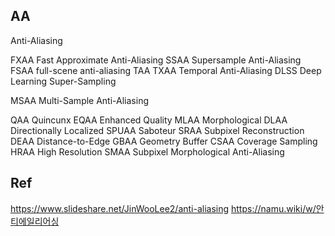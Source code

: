 ## AA

Anti-Aliasing

FXAA Fast Approximate Anti-Aliasing
SSAA Supersample Anti-Aliasing
    FSAA full-scene anti-aliasing
TAA
TXAA Temporal Anti-Aliasing
DLSS Deep Learning Super-Sampling

MSAA Multi-Sample Anti-Aliasing

QAA Quincunx
EQAA Enhanced Quality
MLAA Morphological
DLAA Directionally Localized
SPUAA Saboteur
SRAA Subpixel Reconstruction
DEAA Distance-to-Edge
GBAA Geometry Buffer
CSAA Coverage Sampling
HRAA High Resolution
SMAA Subpixel Morphological Anti-Aliasing


## Ref

https://www.slideshare.net/JinWooLee2/anti-aliasing
https://namu.wiki/w/안티에일리어싱
